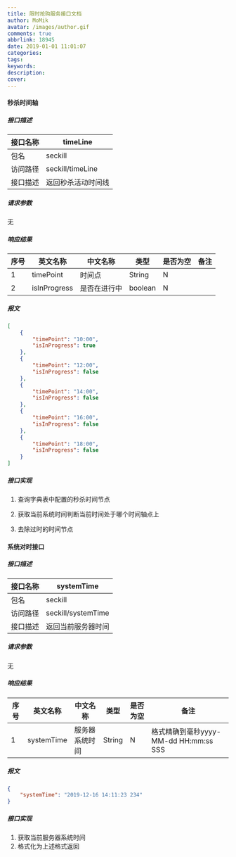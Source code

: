 ```yaml
---
title: 限时抢购服务接口文档
author: MoMik
avatar: /images/author.gif
comments: true
abbrlink: 18945
date: 2019-01-01 11:01:07
categories:
tags:
keywords:
description:
cover:
---
```

#### 秒杀时间轴

##### 接口描述

| 接口名称 | timeLine           |
| -------- | ------------------ |
| 包名     | seckill            |
| 访问路径 | seckill/timeLine   |
| 接口描述 | 返回秒杀活动时间线 |

##### 请求参数

无

##### 响应结果

| 序号 | 英文名称     | 中文名称     | 类型    | 是否为空 | 备注 |
| ---- | ------------ | ------------ | ------- | -------- | ---- |
| 1    | timePoint    | 时间点       | String  | N        |      |
| 2    | isInProgress | 是否在进行中 | boolean | N        |      |

##### 报文

```json
[
    {
        "timePoint": "10:00",
        "isInProgress": true
    },
    {
        "timePoint": "12:00",
        "isInProgress": false
    },
    {
        "timePoint": "14:00",
        "isInProgress": false
    },
    {
        "timePoint": "16:00",
        "isInProgress": false
    },
    {
        "timePoint": "18:00",
        "isInProgress": false
    }
]
```



##### 接口实现

1. 查询字典表中配置的秒杀时间节点

2. 获取当前系统时间判断当前时间处于哪个时间轴点上

3. 去除过时的时间节点

#### 系统对时接口

##### 接口描述

| 接口名称 | systemTime         |
| -------- | ------------------ |
| 包名     | seckill            |
| 访问路径 | seckill/systemTime |
| 接口描述 | 返回当前服务器时间 |

##### 请求参数

无

##### 响应结果

| 序号 | 英文名称   | 中文名称       | 类型   | 是否为空 | 备注                                  |
| ---- | ---------- | -------------- | ------ | -------- | ------------------------------------- |
| 1    | systemTime | 服务器系统时间 | String | N        | 格式精确到毫秒yyyy-MM-dd HH:mm:ss SSS |

##### 报文

```json
{
    "systemTime": "2019-12-16 14:11:23 234"
}
```



##### 接口实现

1. 获取当前服务器系统时间
2. 格式化为上述格式返回
